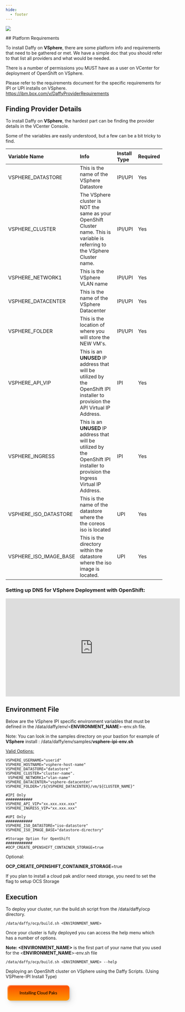 ```yaml
---
hide:
  - footer
---
```

<script>
  document.title = "Deploy OCP - VSphere";
</script>
<p align = "left">
    <img src='../images/vsphere.png'  align="top" style = "float">
</p>
## Platform Requirements

To install Daffy on **VSphere**, there are some platform info and requirements that need to be gathered or met. We have a simple doc that you should refer to that list all providers and what would be needed.

There is a number of permissions you MUST have as a user on VCenter for deployment of OpenShift on VSphere.

Please refer to the requirements document for the specific requirements for IPI or UPI installs on VSphere.
<a href="https://ibm.box.com/v/DaffyProviderRequirements" target="_blank">https://ibm.box.com/v/DaffyProviderRequirements
</a>
## Finding Provider Details

To install Daffy on **VSphere**, the hardest part can be finding the provider details in the VCenter Console.

Some of the variables are easily understood, but a few can be a bit tricky to find.


| Variable Name   | Info          | Install Type | Required |
| :---------         |    :---------    |   :----     |   :----     |  
| VSPHERE_DATASTORE           | This is the name of the VSphere Datastore       |IPI/UPI |Yes
| VSPHERE_CLUSTER          | The VSphere cluster is NOT the same as your OpenShift Cluster name. This is variable is referring to the VSphere Cluster name.  |IPI/UPI|Yes
|VSPHERE_NETWORK1|This is the VSphere VLAN name|IPI/UPI|Yes
|VSPHERE_DATACENTER|This is the name of the VSphere Datacenter|IPI/UPI|Yes
|VSPHERE_FOLDER|This is the location of where you will store the NEW VM's.|IPI/UPI|Yes
|VSPHERE_API_VIP|This is an **UNUSED** IP address that will be utilized by the OpenShift IPI installer to provision the API Virtual IP Address.|IPI|Yes
|VSPHERE_INGRESS|This is an **UNUSED** IP address that will be utilized by the OpenShift IPI installer to provision the Ingress Virtual IP Address.|IPI|Yes
|VSPHERE_ISO_DATASTORE|This is the name of the datastore where the the coreos iso is located|UPI|Yes
|VSPHERE_ISO_IMAGE_BASE|This is the directory within the datastore where the iso image is located.|UPI|Yes



### Setting up DNS for VSphere Deployment with OpenShift:

<html>
   <head>
      <title>HTML Video embed</title>
   </head>
   <body>
    <div style="text-align:center">
      <iframe width="560" height="315" src="https://www.youtube.com/embed/WTjcPfwW2ys" frameborder="0" allowfullscreen></iframe>
      </iframe>
      </div>
   </body>
</html>

## Environment File

Below are the VSphere IPI specific environment variables that must be defined in the /data/daffy/env/<**ENVIRONMENT_NAME**>-env.sh file.

Note: You can look in the samples directory on your bastion for example of **VSphere** install : /data/daffy/env/samples/**vsphere-ipi-env.sh**

<u>Valid Options:</u>

```
VSPHERE_USERNAME="userid"     
VSPHERE_HOSTNAME="vsphere-host-name"
VSPHERE_DATASTORE="datastore"     
VSPHERE_CLUSTER="cluster-name".   
 VSPHERE_NETWORK1="vlan-name"      
VSPHERE_DATACENTER="vsphere-datacenter"     
VSPHERE_FOLDER="/${VSPHERE_DATACENTER}/vm/${CLUSTER_NAME}"

#IPI Only
############  
VSPHERE_API_VIP="xx.xxx.xxx.xxx"
VSPHERE_INGRESS_VIP="xx.xxx.xxx"

#UPI Only
############
VSPHERE_ISO_DATASTORE="iso-datastore"     
VSPHERE_ISO_IMAGE_BASE="datastore-directory"    

#Storage Option for OpenShift
############
#OCP_CREATE_OPENSHIFT_CONTAINER_STORAGE=true
```

Optional:

**OCP_CREATE_OPENSHIFT_CONTAINER_STORAGE**=true

If you plan to install a cloud pak and/or need storage, you need to set the flag to setup OCS Storage

## Execution

To deploy your cluster, run the build.sh script from the /data/daffy/ocp directory.

```
/data/daffy/ocp/build.sh <ENVIRONMENT_NAME>
```

Once your cluster is fully deployed you can access the help menu which has a number of options.

**Note: <ENVIRONMENT_NAME>** is the first part of your name that you used for the <**ENVIRONMENT_NAME**>-env.sh file

```
/data/daffy/ocp/build.sh <ENVIRONMENT_NAME> --help
```
Deploying an OpenShift cluster on VSphere using the Daffy Scripts.  (Using VSPhere-IPI Install Type)

<button onclick="location.href='../../Cloud-Paks/'" class="custom-btn btn-7">
Installing Cloud Paks</button>






<!-- PUT ANY JS OR CSS BELOW HERE-->

<style>

.frame {
  width: 90%;
  margin: 40px auto;
  text-align: center;
}
button {
  margin: 5px;
}
.custom-btn {
  width: 200px;
  height: 50px;
  color: black;
  border-radius: 10px;
  padding: 10px 25px;
  font-family: 'Lato', sans-serif;
  font-weight: 500;
  background: transparent;
  cursor: pointer;
  transition: all 0.3s ease;
  position: relative;
  display: inline-block;
   box-shadow:inset 2px 2px 2px 0px rgba(255,255,255,.5),
   7px 7px 20px 0px rgba(0,0,0,.1),
   4px 4px 5px 0px rgba(0,0,0,.1);
  outline: none;
}

/* 7 */
.btn-7 {
background: linear-gradient(0deg, rgba(255,151,0,1) 0%, rgba(251,75,2,1) 100%);
  line-height: 42px;
  padding: 0;
  border: none;
}
.btn-7 span {
  position: relative;
  display: block;
  width: 100%;
  height: 100%;
}
.btn-7:before,
.btn-7:after {
  position: absolute;
  content: "";
  right: 0;
  bottom: 0;
  background: rgba(251,75,2,1);
  box-shadow:
   -7px -7px 20px 0px rgba(255,255,255,.9),
   -4px -4px 5px 0px rgba(255,255,255,.9),
   7px 7px 20px 0px rgba(0,0,0,.2),
   4px 4px 5px 0px rgba(0,0,0,.3);
  transition: all 0.3s ease;
}
.btn-7:before{
   height: 0%;
   width: 2px;
}
.btn-7:after {
  width: 0%;
  height: 2px;
}
.btn-7:hover{
  color: rgba(251,75,2,1);
  background: transparent;
}
.btn-7:hover:before {
  height: 100%;
}
.btn-7:hover:after {
  width: 100%;
}
.btn-7 span:before,
.btn-7 span:after {
  position: absolute;
  content: "";
  left: 0;
  top: 0;
  background: rgba(251,75,2,1);
  box-shadow:
   -7px -7px 20px 0px rgba(255,255,255,.9),
   -4px -4px 5px 0px rgba(255,255,255,.9),
   7px 7px 20px 0px rgba(0,0,0,.2),
   4px 4px 5px 0px rgba(0,0,0,.3);
  transition: all 0.3s ease;
}
.btn-7 span:before {
  width: 2px;
  height: 0%;
}
.btn-7 span:after {
  height: 2px;
  width: 0%;
}
.btn-7 span:hover:before {
  height: 100%;
}
.btn-7 span:hover:after {
  width: 100%;
}
}
</style>

